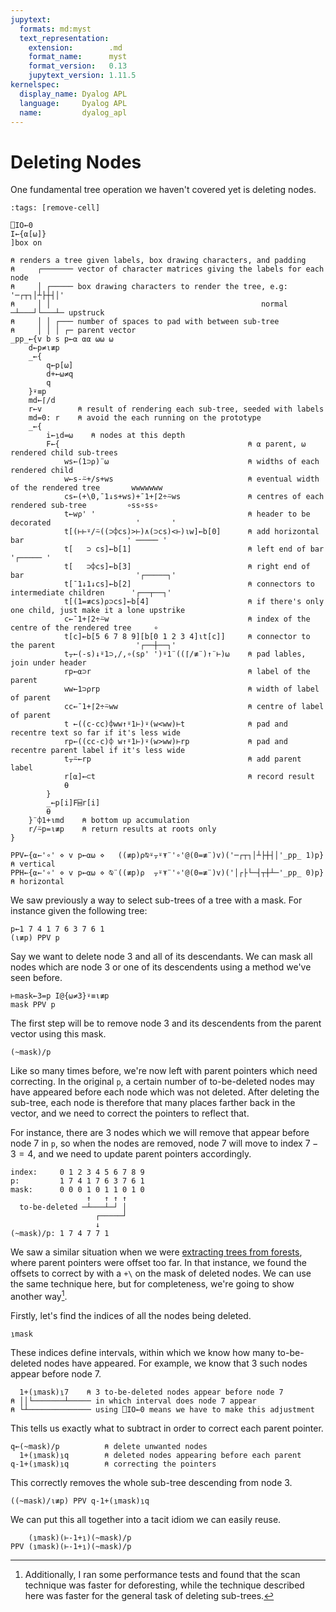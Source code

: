 ```yaml
---
jupytext:
  formats: md:myst
  text_representation:
    extension:        .md
    format_name:      myst
    format_version:   0.13
    jupytext_version: 1.11.5
kernelspec:
  display_name: Dyalog APL
  language:     Dyalog APL
  name:         dyalog_apl
---
```


# Deleting Nodes

One fundamental tree operation we haven't covered yet is deleting nodes. 

```{code-cell}
:tags: [remove-cell]

⎕IO←0
I←{⍺[⍵]}
]box on

⍝ renders a tree given labels, box drawing characters, and padding
⍝     ┌─────── vector of character matrices giving the labels for each node
⍝     │ ┌───── box drawing characters to render the tree, e.g: '─┌┬┐│┴├┼┤│'
⍝     │ │                                               normal ─┴───┘└───┴─ upstruck
⍝     │ │ ┌─── number of spaces to pad with between sub-tree
⍝     │ │ │ ┌─ parent vector
_pp_←{v b s p←⍺ ⍺⍺ ⍵⍵ ⍵
    d←p≠⍳≢p
    _←{
        q←p[⍵]
        d+←⍵≠q
        q
    }⍣≡p
    md←⌈/d
    r←v        ⍝ result of rendering each sub-tree, seeded with labels
    md=0: r    ⍝ avoid the each running on the prototype
    _←{
        i←⍸d=⍵    ⍝ nodes at this depth
        F←{                                          ⍝ ⍺ parent, ⍵ rendered child sub-trees
            ws←(1⊃⍴)¨⍵                               ⍝ widths of each rendered child
            w←s-⍨+/s+ws                              ⍝ eventual width of the rendered tree       wwwwwww
            cs←(+\0,¯1↓s+ws)+¯1+⌈2÷⍨ws               ⍝ centres of each rendered sub-tree         ∘ss∘ss∘
            t←w⍴' '                                  ⍝ header to be decorated                   '       '
            t[(⊢⊢⍤/⍨((⊃⌽cs)>⊢)∧(⊃cs)<⊢)⍳w]←b[0]      ⍝ add horizontal bar                       ' ───── '
            t[   ⊃ cs]←b[1]                          ⍝ left end of bar                          '┌───── '
            t[   ⊃⌽cs]←b[3]                          ⍝ right end of bar                         '┌─────┐'
            t[¯1↓1↓cs]←b[2]                          ⍝ connectors to intermediate children      '┌──┬──┐'
            t[(1=≢cs)⍴⊃cs]←b[4]                      ⍝ if there's only one child, just make it a lone upstrike
            c←¯1+⌈2÷⍨w                               ⍝ index of the centre of the rendered tree     ∘
            t[c]←b[5 6 7 8 9][b[0 1 2 3 4]⍳t[c]]     ⍝ connector to the parent                  '┌──┼──┐'
            t⍪←(-s)↓⍤1⊃,/,∘(s⍴' ')⍤1¨((⌈/≢¨)↑¨⊢)⍵    ⍝ pad lables, join under header
            rp←⍺⊃r                                   ⍝ label of the parent
            ww←1⊃⍴rp                                 ⍝ width of label of parent
            cc←¯1+⌈2÷⍨ww                             ⍝ centre of label of parent
            t ←((c-cc)⌽ww↑⍤1⊢)⍣(w<ww)⊢t              ⍝ pad and recentre text so far if it's less wide
            rp←((cc-c)⌽ w↑⍤1⊢)⍣(w>ww)⊢rp             ⍝ pad and recentre parent label if it's less wide
            t⍪⍨←rp                                   ⍝ add parent label
            r[⍺]←⊂t                                  ⍝ record result
            ⍬
        }
        _←p[i]F⌸r[i]
        ⍬
    }¨⌽1+⍳md    ⍝ bottom up accumulation
    r/⍨p=⍳≢p    ⍝ return results at roots only
}

PPV←{⍺←'∘' ⋄ v p←⍺⍵ ⋄   ((≢p)⍴⍉⍤⍪⍤⍕¨'∘'@(0=≢¨)v)('─┌┬┐│┴├┼┤│'_pp_ 1)p}    ⍝ vertical
PPH←{⍺←'∘' ⋄ v p←⍺⍵ ⋄ ⍉¨((≢p)⍴  ⍪⍤⍕¨'∘'@(0=≢¨)v)('│┌├└─┤┬┼┴─'_pp_ 0)p}    ⍝ horizontal
```

We saw previously a way to select sub-trees of a tree with a mask. For instance given the following tree:

```{code-cell}
p←1 7 4 1 7 6 3 7 6 1
(⍳≢p) PPV p
```

Say we want to delete node $3$ and all of its descendants. We can mask all nodes which are node $3$ or one of its descendents using a method we've seen before.

```{code-cell}
⊢mask←3=p I@{⍵≠3}⍣≡⍳≢p
mask PPV p
```

The first step will be to remove node $3$ and its descendents from the parent vector using this mask.

```{code-cell}
(~mask)/p
```

Like so many times before, we're now left with parent pointers which need correcting. In the original `p`, a certain number of to-be-deleted nodes may have appeared before each node which was not deleted. After deleting the sub-tree, each node is therefore that many places farther back in the vector, and we need to correct the pointers to reflect that.

For instance, there are $3$ nodes which we will remove that appear before node $7$ in `p`, so when the nodes are removed, node $7$ will move to index $7-3=4$, and we need to update parent pointers accordingly.

```
index:     0 1 2 3 4 5 6 7 8 9
p:         1 7 4 1 7 6 3 7 6 1
mask:      0 0 0 1 0 1 1 0 1 0
                 ↑   ↑ ↑ ↑
  to-be-deleted ─┴───┴─┘ │
                   ┌─────┘
                   ↓
(~mask)/p: 1 7 4 7 7 1
```

We saw a similar situation when we were [extracting trees from forests](forests.md#deforestation), where parent pointers were offset too far. In that instance, we found the offsets to correct by with a `+\` on the mask of deleted nodes. We can use the same technique here, but for completeness, we're going to show another way[^performance].

[^performance]: Additionally, I ran some performance tests and found that the scan technique was faster for deforesting, while the technique described here was faster for the general task of deleting sub-trees.

Firstly, let's find the indices of all the nodes being deleted.

```{code-cell}
⍸mask
```

These indices define intervals, within which we know how many to-be-deleted nodes have appeared. For example, we know that $3$ such nodes appear before node $7$.

```{code-cell}
  1+(⍸mask)⍸7    ⍝ 3 to-be-deleted nodes appear before node 7
⍝ ││└───────┴───── in which interval does node 7 appear
⍝ └┴────────────── using ⎕IO←0 means we have to make this adjustment
```

This tells us exactly what to subtract in order to correct each parent pointer.

```{code-cell}
q←(~mask)/p          ⍝ delete unwanted nodes
  1+(⍸mask)⍸q        ⍝ deleted nodes appearing before each parent
q-1+(⍸mask)⍸q        ⍝ correcting the pointers
```

This correctly removes the whole sub-tree descending from node $3$.

```{code-cell}
((~mask)/⍳≢p) PPV q-1+(⍸mask)⍸q
```

We can put this all together into a tacit idiom we can easily reuse.

```{code-cell}
    (⍸mask)(⊢-1+⍸)(~mask)/p
PPV (⍸mask)(⊢-1+⍸)(~mask)/p
```
